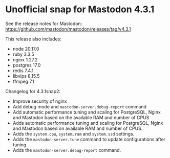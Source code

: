 # Unofficial snap for Mastodon 4.3.1

See the release notes for Mastodon: https://github.com/mastodon/mastodon/releases/tag/v4.3.1

This release also includes:

* node 20.17.0
* ruby 3.3.5
* nginx 1.27.2
* postgres 17.0
* redis 7.4.1
* libvips 8.15.5
* ffmpeg 7.1

Changelog for 4.3.1snap2:

* Improve security of nginx
* Add debug mode and `mastodon-server.debug-report` command
* Add automatic performance tuning and scaling for PostgreSQL, Nginx and Mastodon based on the available RAM and number of CPUS
* Adds automatic performance tuning and scaling for PostgreSQL, Nginx and Mastodon based on available RAM and number of CPUS.
* Adds the `system.cpu`, `system.ram` and `system.ssd` settings.
* Adds the `mastodon-server.tune` command to update configurations after tuning
* Adds the `mastodon-server.debug-report` command.
